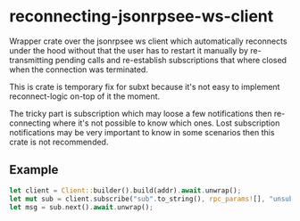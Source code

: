 # reconnecting-jsonrpsee-ws-client

Wrapper crate over the jsonrpsee ws client which automatically reconnects under the hood
without that the user has to restart it manually by re-transmitting pending calls 
and re-establish subscriptions that where closed when the connection was terminated.

This is crate is temporary fix for subxt because it's not easy to implement
reconnect-logic on-top of it the moment.

The tricky part is subscription which may loose a few notifications then re-connecting 
where it's not possible to know which ones.
Lost subscription notifications may be very important to know in some scenarios then
this crate is not recommended.

## Example

```rust
let client = Client::builder().build(addr).await.unwrap();
let mut sub = client.subscribe("sub".to_string(), rpc_params![], "unsub".to_string()).await.unwrap();
let msg = sub.next().await.unwrap();
```
